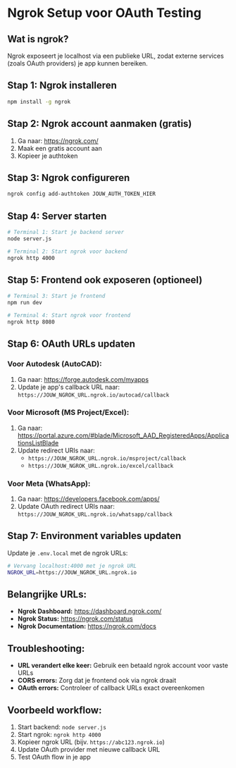 # Ngrok Setup voor OAuth Testing

## Wat is ngrok?
Ngrok exposeert je localhost via een publieke URL, zodat externe services (zoals OAuth providers) je app kunnen bereiken.

## Stap 1: Ngrok installeren
```bash
npm install -g ngrok
```

## Stap 2: Ngrok account aanmaken (gratis)
1. Ga naar: https://ngrok.com/
2. Maak een gratis account aan
3. Kopieer je authtoken

## Stap 3: Ngrok configureren
```bash
ngrok config add-authtoken JOUW_AUTH_TOKEN_HIER
```

## Stap 4: Server starten
```bash
# Terminal 1: Start je backend server
node server.js

# Terminal 2: Start ngrok voor backend
ngrok http 4000
```

## Stap 5: Frontend ook exposeren (optioneel)
```bash
# Terminal 3: Start je frontend
npm run dev

# Terminal 4: Start ngrok voor frontend
ngrok http 8080
```

## Stap 6: OAuth URLs updaten

### Voor Autodesk (AutoCAD):
1. Ga naar: https://forge.autodesk.com/myapps
2. Update je app's callback URL naar: `https://JOUW_NGROK_URL.ngrok.io/autocad/callback`

### Voor Microsoft (MS Project/Excel):
1. Ga naar: https://portal.azure.com/#blade/Microsoft_AAD_RegisteredApps/ApplicationsListBlade
2. Update redirect URIs naar:
   - `https://JOUW_NGROK_URL.ngrok.io/msproject/callback`
   - `https://JOUW_NGROK_URL.ngrok.io/excel/callback`

### Voor Meta (WhatsApp):
1. Ga naar: https://developers.facebook.com/apps/
2. Update OAuth redirect URIs naar: `https://JOUW_NGROK_URL.ngrok.io/whatsapp/callback`

## Stap 7: Environment variables updaten
Update je `.env.local` met de ngrok URLs:

```bash
# Vervang localhost:4000 met je ngrok URL
NGROK_URL=https://JOUW_NGROK_URL.ngrok.io
```

## Belangrijke URLs:
- **Ngrok Dashboard:** https://dashboard.ngrok.com/
- **Ngrok Status:** https://ngrok.com/status
- **Ngrok Documentation:** https://ngrok.com/docs

## Troubleshooting:
- **URL verandert elke keer:** Gebruik een betaald ngrok account voor vaste URLs
- **CORS errors:** Zorg dat je frontend ook via ngrok draait
- **OAuth errors:** Controleer of callback URLs exact overeenkomen

## Voorbeeld workflow:
1. Start backend: `node server.js`
2. Start ngrok: `ngrok http 4000`
3. Kopieer ngrok URL (bijv. `https://abc123.ngrok.io`)
4. Update OAuth provider met nieuwe callback URL
5. Test OAuth flow in je app 